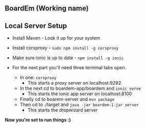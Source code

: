 BoardEm (Working name)
---

Local Server Setup
---

- Install Maven - Look it up for your system
- Install corsproxy - `sudo npm install -g corsproxy`
- Make sure ionic is up to date - `npm install -g ionic`

- For the next part you'll need three terminal tabs open.
  - In one: `corsproxy`
     - This starts a proxy server on localhost:9292
  - In the next cd to boardem-app/boardem and `ionic serve`
     - This starts the ionic app server on localhost:8100
  - Finally cd to boarem-server and `mvn package`
  - Then cd to ./target and `java -jar boardem-1.jar server`
     - This starts the dropwizard server

**Now you're set to run things :)**
